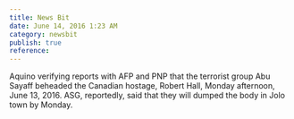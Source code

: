 ```yaml
---
title: News Bit
date: June 14, 2016 1:23 AM
category: newsbit
publish: true
reference:
---
```


Aquino verifying reports with AFP and PNP that the terrorist group Abu Sayaff beheaded the Canadian hostage, Robert Hall, Monday afternoon, June 13, 2016.
ASG, reportedly, said that they will dumped the body in Jolo town by Monday.